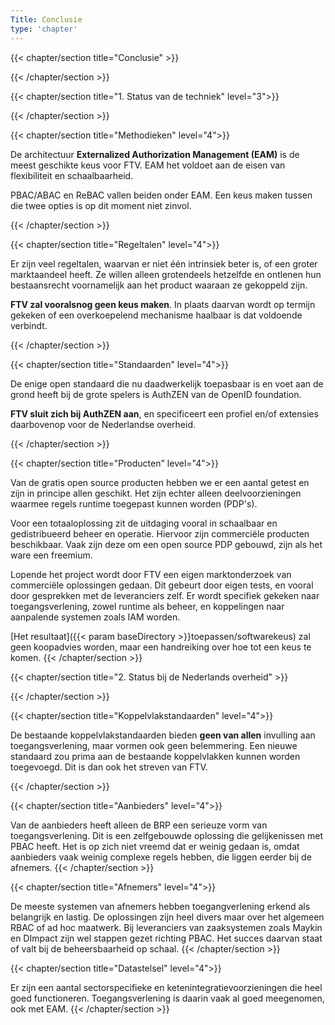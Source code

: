 ```yaml
---
Title: Conclusie
type: 'chapter'
---
```

{{< chapter/section title="Conclusie" >}}

{{< /chapter/section >}}

{{< chapter/section title="1. Status van de techniek" level="3">}}

{{< /chapter/section >}}

{{< chapter/section title="Methodieken" level="4">}}

De architectuur **Externalized Authorization Management (EAM)** is de meest geschikte keus voor FTV.
EAM het voldoet aan de eisen van flexibiliteit en schaalbaarheid. 

PBAC/ABAC en ReBAC vallen beiden onder EAM. Een keus maken tussen die twee opties is op dit moment niet zinvol.

{{< /chapter/section >}}

{{< chapter/section title="Regeltalen" level="4">}}

Er zijn veel regeltalen, waarvan er niet één intrinsiek beter is, of een groter marktaandeel heeft. Ze willen alleen grotendeels hetzelfde en ontlenen hun bestaansrecht voornamelijk aan het product waaraan ze gekoppeld zijn. 

**FTV zal vooralsnog geen keus maken**. In plaats daarvan wordt op termijn gekeken of een overkoepelend mechanisme haalbaar is dat voldoende verbindt.

{{< /chapter/section >}}

{{< chapter/section title="Standaarden" level="4">}}

De enige open standaard die nu daadwerkelijk toepasbaar is en voet aan de grond heeft bij de grote spelers is AuthZEN van de OpenID foundation.

**FTV sluit zich bij AuthZEN aan**, en specificeert een profiel en/of extensies daarbovenop voor de Nederlandse overheid. 

{{< /chapter/section >}}

{{< chapter/section title="Producten" level="4">}}

Van de gratis open source producten hebben we er een aantal getest en zijn in principe allen geschikt. Het zijn echter alleen deelvoorzieningen waarmee regels runtime toegepast kunnen worden (PDP's). 

Voor een totaaloplossing zit de uitdaging vooral in schaalbaar en gedistribueerd beheer en operatie. Hiervoor zijn commerciële producten beschikbaar. Vaak zijn deze om een open source PDP gebouwd, zijn als het ware een freemium.

Lopende het project wordt door FTV een eigen marktonderzoek van commerciële oplossingen gedaan. Dit gebeurt door eigen tests, en vooral door gesprekken met de leveranciers zelf. Er wordt specifiek gekeken naar toegangsverlening, zowel runtime als beheer, en koppelingen naar aanpalende systemen zoals IAM worden. 

[Het resultaat]({{< param baseDirectory >}}toepassen/softwarekeus) zal geen koopadvies worden, maar een handreiking over hoe tot een keus te komen.
{{< /chapter/section >}}

{{< chapter/section title="2. Status bij de Nederlands overheid" >}}

{{< /chapter/section >}}

{{< chapter/section title="Koppelvlakstandaarden" level="4">}}

De bestaande koppelvlakstandaarden bieden **geen van allen** invulling aan toegangsverlening, maar vormen ook geen belemmering. Een nieuwe standaard zou prima aan de bestaande koppelvlakken kunnen worden toegevoegd. Dit is dan ook het streven van FTV.

{{< /chapter/section >}}

{{< chapter/section title="Aanbieders" level="4">}}

Van de aanbieders heeft alleen de BRP een serieuze vorm van toegangsverlening. Dit is een zelfgebouwde oplossing die gelijkenissen met PBAC heeft. Het is op zich niet vreemd dat er weinig gedaan is, omdat aanbieders vaak weinig complexe regels hebben, die liggen eerder bij de afnemers.
{{< /chapter/section >}}

{{< chapter/section title="Afnemers" level="4">}}

De meeste systemen van afnemers hebben toegangverlening erkend als belangrijk en lastig. De oplossingen zijn heel divers maar over het algemeen RBAC of ad hoc maatwerk. Bij leveranciers van zaaksystemen zoals Maykin en DImpact zijn wel stappen gezet richting PBAC. Het succes daarvan staat of valt bij de beheersbaarheid op schaal.
{{< /chapter/section >}}

{{< chapter/section title="Datastelsel" level="4">}}

Er zijn een aantal sectorspecifieke en ketenintegratievoorzieningen die heel goed functioneren. Toegangsverlening is daarin vaak al goed meegenomen, ook met EAM.
{{< /chapter/section >}}